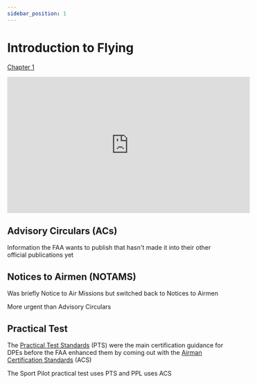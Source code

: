 ```yaml
---
sidebar_position: 1
---
```


# Introduction to Flying

[Chapter 1](https://www.faa.gov/sites/faa.gov/files/03_phak_ch1.pdf)

<iframe width="560" height="315" src="https://www.youtube-nocookie.com/embed/cRKkSuSxsMQ?si=hmorJRa7X3Dv8eAg" title="YouTube video player" frameborder="0" allow="accelerometer; clipboard-write; encrypted-media; picture-in-picture; web-share" referrerpolicy="strict-origin-when-cross-origin" allowfullscreen></iframe>

## Advisory Circulars (ACs)

Information the FAA wants to publish that hasn't made it into their other official publications yet

## Notices to Airmen (NOTAMS)

Was briefly Notice to Air Missions but switched back to Notices to Airmen

More urgent than Advisory Circulars

## Practical Test

The [Practical Test Standards](https://www.faa.gov/training_testing/testing/test_standards) (PTS) were the main certification guidance for DPEs before the FAA enhanced them by coming out with the [Airman Certification Standards](https://www.faa.gov/training_testing/testing/acs) (ACS)

The Sport Pilot practical test uses PTS and PPL uses ACS


